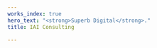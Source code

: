```yaml
---
works_index: true
hero_text: "<strong>Superb Digital</strong>."
title: IAI Consulting

---
```

<Hero :text="$page.frontmatter.hero_text" />
<WorksList />